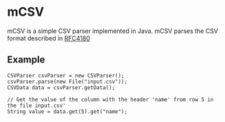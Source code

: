 mCSV
=======

mCSV is a simple CSV parser implemented in Java. mCSV parses the CSV format described in [RFC4180](http://tools.ietf.org/html/rfc4180)

Example
----

```
CSVParser csvParser = new CSVParser();
csvParser.parse(new File("input.csv"));
CSVData data = csvParser.getData();

// Get the value of the column with the header 'name' from row 5 in the file input.csv'
String value = data.get(5).get("name");

```

